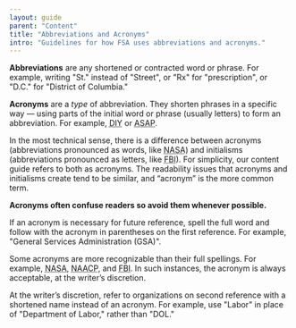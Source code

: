 ```yaml
---
layout: guide
parent: "Content"
title: "Abbreviations and Acronyms"
intro: "Guidelines for how FSA uses abbreviations and acronyms."
---
```


**Abbreviations** are any shortened or contracted word or phrase. For example, writing "St." instead of "Street", or "Rx" for "prescription", or "D.C." for "District of Columbia."

**Acronyms** are a *type* of abbreviation. They shorten phrases in a specific way — using parts of the initial word or phrase (usually letters) to form an abbreviation. For example, <abbr title="Do it yourself">DIY</abbr> or <abbr title="As soon as possible">ASAP</abbr>.

In the most technical sense, there is a difference between acronyms (abbreviations pronounced as words, like <abbr title="National Aeronautics and Space Administration">NASA</abbr>) and initialisms (abbreviations pronounced as letters, like <abbr title="Federal Bureau of Investigation">FBI</abbr>). For simplicity, our content guide refers to both as acronyms. The readability issues that acronyms and initialisms create tend to be similar, and “acronym” is the more common term.

**Acronyms often confuse readers so avoid them whenever possible.**

If an acronym is necessary for future reference, spell the full word and follow with the acronym in parentheses on the first reference. For example, "General Services Administration (GSA)".

Some acronyms are more recognizable than their full spellings. For example, <abbr title="National Aeronautics and Space Administration">NASA</abbr>, <abbr title="National Association for the Advancement of Colored People">NAACP</abbr>, and <abbr title="Federal Bureau of Investigation">FBI</abbr>. In such instances, the acronym is always acceptable, at the writer’s discretion.

At the writer’s discretion, refer to organizations on second reference with a shortened name instead of an acronym. For example, use "Labor" in place of "Department of Labor," rather than "DOL."
